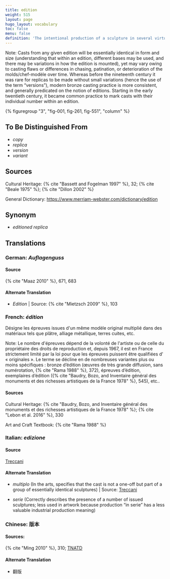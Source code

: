```yaml
---
title: edition
weight: 515
layout: page
hugo_layout: vocabulary
toc: false
menu: false
definition: 'The intentional production of a sculpture in several virtually identical casts, usually from the same set of molds derived from the original model. In modern castings, item number and total number of multiples produced is often reported somewhere on the surface, as it has legal value.'
---
```


<div class="backmatter">
Note: Casts from any given edition will be essentially identical in form and size (understanding that within an edition, different bases may be used, and there may be variations in how the edition is mounted), yet may vary owing to casting flaws or differences in chasing, patination, or deterioration of the molds/chef-modèle over time. Whereas before the nineteenth century it was rare for replicas to be made without small variations (hence the use of the term “versions”), modern bronze casting practice is more consistent, and generally predicated on the notion of editions. Starting in the early twentieth century, it became common practice to mark casts with their individual number within an edition.
</div>

{% figuregroup "3", "fig-001, fig-261, fig-551", "column" %}

## To Be Distinguished From

- *copy*
- *replica*
- *version*
- *variant*

## Sources

Cultural Heritage: {% cite "Bassett and Fogelman 1997" %}, 32; {% cite "Beale 1975" %}; {% cite "Dillon 2002" %}

General Dictionary: <https://www.merriam-webster.com/dictionary/edition>

## Synonym

- *editioned replica*

## Translations

<div class="accordion">

### **German**: *Auflagenguss*

#### Source

{% cite "Maaz 2010" %}, 671, 683

#### Alternate Translation

- *Edition* | Source: {% cite "Mietzsch 2009" %}, 103

### **French**: *édition*

Désigne les épreuves issues d'un même modèle original multiplié dans des matériaux tels que plâtre, alliage métallique, terres cuites, etc.

<div class="backmatter">
Note: Le nombre d'épreuves dépend de la volonté de l'artiste ou de celle du propriétaire des droits de reproduction et, depuis 1967, il est en France strictement limité par la loi pour que les épreuves puissent être qualifiées d' « originales ». Le terme se décline en de nombreuses variantes plus ou moins spécifiques : bronze d’édition (œuvres de très grande diffusion, sans numérotation, {% cite "Rama 1988" %}, 372), épreuves d’édition, exemplaires d’édition ({% cite "Baudry, Bozo, and Inventaire général des monuments et des richesses artistiques de la France 1978" %}, 545), etc..
</div>

#### Sources

Cultural Heritage: {% cite "Baudry, Bozo, and Inventaire général des monuments et des richesses artistiques de la France 1978" %}; {% cite "Lebon et al. 2016" %}, 330

Art and Craft Textbook: {% cite "Rama 1988" %}

### **Italian**: *edizione*

#### Source

[Treccani](http://www.treccani.it/vocabolario/edizione)

#### Alternate Translation

- *multiplo* (In the arts, specifies that the cast is not a one-off but part of a group of essentially identical sculptures) | Source: [Treccani](https://www.treccani.it/enciclopedia/multiplo/)

- *serie* (Correctly describes the presence of a number of issued sculptures; less used in artwork because production “in serie” has a less valuable industrial production meaning)

### **Chinese**: 版本

#### Sources:

{% cite "Ming 2010" %}, 310; [TNATD](https://terms.naer.edu.tw/detail/7644588/?index=2)

#### Alternate Translation

- 翻版

</div>
